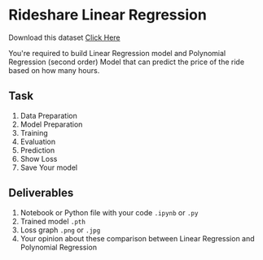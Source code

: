 # Rideshare Linear Regression

Download this dataset [Click Here](https://www.kaggle.com/datasets/brllrb/uber-and-lyft-dataset-boston-ma)

You're required to build Linear Regression model and Polynomial Regression (second order) Model that can predict the price of the ride based on how many hours.

## Task

1. Data Preparation
2. Model Preparation
3. Training
4. Evaluation
5. Prediction
6. Show Loss
7. Save Your model

## Deliverables

1. Notebook or Python file with your code `.ipynb` or `.py`
2. Trained model `.pth`
3. Loss graph `.png` or `.jpg`
4. Your opinion about these comparison between Linear Regression and Polynomial Regression
